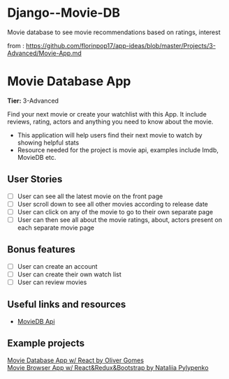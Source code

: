 # Django--Movie-DB

Movie database to see movie recommendations based on ratings, interest

from :
https://github.com/florinpop17/app-ideas/blob/master/Projects/3-Advanced/Movie-App.md

# Movie Database App

**Tier:** 3-Advanced

Find your next movie or create your watchlist with this App. It include reviews, rating, actors and anything you need to know about the movie.

- This application will help users find their next movie to watch by showing helpful stats
- Resource needed for the project is movie api, examples include Imdb, MovieDB etc.

## User Stories

- [ ] User can see all the latest movie on the front page
- [ ] User scroll down to see all other movies according to release date
- [ ] User can click on any of the movie to go to their own separate page
- [ ] User can then see all about the movie ratings, about, actors present on each separate movie page

## Bonus features

- [ ] User can create an account
- [ ] User can create their own watch list
- [ ] User can review movies

## Useful links and resources

- [MovieDB Api](https://developers.themoviedb.org/3)

## Example projects

[Movie Database App w/ React by Oliver Gomes](http://phobic-heat.surge.sh/)  
[Movie Browser App w/ React&Redux&Bootstrap by Nataliia Pylypenko](https://api-cinema-10d15.firebaseapp.com/)
